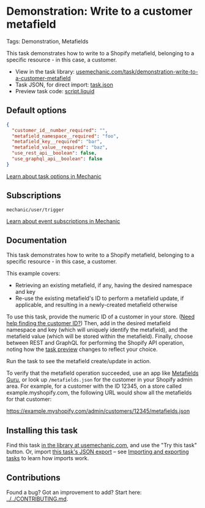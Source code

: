 # Demonstration: Write to a customer metafield

Tags: Demonstration, Metafields

This task demonstrates how to write to a Shopify metafield, belonging to a specific resource - in this case, a customer.

* View in the task library: [usemechanic.com/task/demonstration-write-to-a-customer-metafield](https://usemechanic.com/task/demonstration-write-to-a-customer-metafield)
* Task JSON, for direct import: [task.json](../../tasks/demonstration-write-to-a-customer-metafield.json)
* Preview task code: [script.liquid](./script.liquid)

## Default options

```json
{
  "customer_id__number_required": "",
  "metafield_namespace__required": "foo",
  "metafield_key__required": "bar",
  "metafield_value__required": "baz",
  "use_rest_api__boolean": false,
  "use_graphql_api__boolean": false
}
```

[Learn about task options in Mechanic](https://docs.usemechanic.com/article/471-task-options)

## Subscriptions

```liquid
mechanic/user/trigger
```

[Learn about event subscriptions in Mechanic](https://docs.usemechanic.com/article/408-subscriptions)

## Documentation

This task demonstrates how to write to a Shopify metafield, belonging to a specific resource - in this case, a customer.

This example covers:

* Retrieving an existing metafield, if any, having the desired namespace and key
* Re-use the existing metafield's ID to perform a metafield update, if applicable, and resulting in a newly-created metafield otherwise

To use this task, provide the numeric ID of a customer in your store. ([Need help finding the customer ID?](https://learn.mechanic.dev/techniques/finding-a-resource-id)) Then, add in the desired metafield namespace and key (which will uniquely identify the metafield), and the metafield value (which will be stored within the metafield). Finally, choose between REST and GraphQL for performing the Shopify API operation, noting how the [task preview](https://learn.mechanic.dev/core-concepts/tasks/previews) changes to reflect your choice.

Run the task to see the metafield create/update in action.

To verify that the metafield operation succeeded, use an app like [Metafields Guru](https://apps.shopify.com/metafields-editor-2), or look up `/metafields.json` for the customer in your Shopify admin area. For example, for a customer with the ID 12345, on a store called example.myshopify.com, the following URL would show all the metafields for that customer:

https://example.myshopify.com/admin/customers/12345/metafields.json

## Installing this task

Find this task [in the library at usemechanic.com](https://usemechanic.com/task/demonstration-write-to-a-customer-metafield), and use the "Try this task" button. Or, import [this task's JSON export](../../tasks/demonstration-write-to-a-customer-metafield.json) – see [Importing and exporting tasks](https://docs.usemechanic.com/article/505-importing-and-exporting-tasks) to learn how imports work.

## Contributions

Found a bug? Got an improvement to add? Start here: [../../CONTRIBUTING.md](../../CONTRIBUTING.md).
